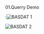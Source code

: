 01.Querry Demo 

:![BASDAT 1](https://github.com/arisbp/arisbp/assets/160198125/bdf23851-cce4-4937-abf0-9b0ea7764f85)


![BASDAT 2](https://github.com/arisbp/arisbp/assets/160198125/ab292a42-4b2d-45af-b0cf-05737d20452a)

